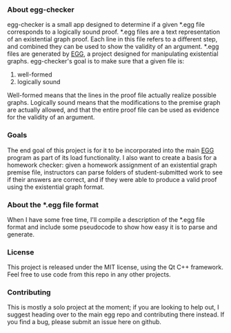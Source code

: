 ### About egg-checker
egg-checker is a small app designed to determine if a given \*.egg file corresponds to a logically sound proof. \*.egg files are a text representation of an existential graph proof. Each line in this file refers to a different step, and combined they can be used to show the validity of an argument. \*.egg files are generated by [EGG](https://github.com/casey-c/egg), a project designed for manipulating existential graphs. egg-checker's goal is to make sure that a given file is:
1. well-formed
2. logically sound

Well-formed means that the lines in the proof file actually realize possible graphs. Logically sound means that the modifications to the premise graph are actually allowed, and that the entire proof file can be used as evidence for the validity of an argument.

### Goals
The end goal of this project is for it to be incorporated into the main [EGG](https://github.com/casey-c/egg) program as part of its load functionality. I also want to create a basis for a homework checker: given a homework assignment of an existential graph premise file, instructors can parse folders of student-submitted work to see if their answers are correct, and if they were able to produce a valid proof using the existential graph format.

### About the \*.egg file format
When I have some free time, I'll compile a description of the \*.egg file format and include some pseudocode to show how easy it is to parse and generate.

### License
This project is released under the MIT license, using the Qt C++ framework. Feel free to use code from this repo in any other projects.

### Contributing
This is mostly a solo project at the moment; if you are looking to help out, I suggest heading over to the main egg repo and contributing there instead. If you find a bug, please submit an issue here on github.
